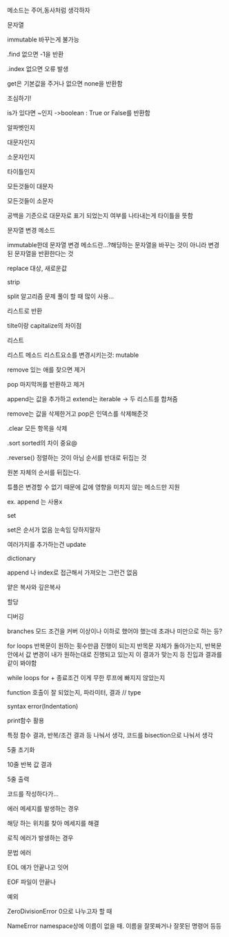 메소드는 주어,동사처럼 생각하자

문자열

immutable 바꾸는게 불가능

.find 없으면 -1을 반환

.index  없으면 오류 발생

get은 기본값을 주거나 없으면 none을 반환함

조심하기! 

is가 있다면 ~인지 ->boolean : True or False를 반환함

알파벳인지

대문자인지 

소문자인지

타이틀인지

모든것들이 대문자

모든것들이 소문자

공백을 기준으로 대문자로 표기 되었는지 여부를 나타내는게 타이틀을 뜻함

문자열 변경 메소드

immutable한데 문자열 변경 메소드란...?해당하는 문자열을 바꾸는 것이 아니라 변경된 문자열을 반환한다는 것

replace  대상, 새로운값

strip 

split 알고리즘 문제 풀이 할 때 많이 사용...

리스트로 반환 

tilte이랑 capitalize의 차이점



리스트

리스트 메소드 리스트요소를 변경시키는것: mutable

remove 있는 애를 찾으면 제거

pop 마지막꺼를 반환하고 제거

append는 값을 추가하고  extend는 iterable  -> 두 리스트를 합쳐줌

remove는 값을 삭제한거고  pop은 인덱스를 삭제해준것

.clear 모든 항목을 삭제

.sort  sorted의 차이 중요@

.reverse() 정렬하는 것이 아님 순서를 반대로 뒤집는 것

원본 자체의 순서를 뒤집는다. 



튜플은 변경할 수 없기 때문에 값에 영향을 미치지 않는 메소드만 지원

ex. append 는 사용x 



set

set은 순서가 없음 눈속임 당하지말자

여러가지를 추가하는건 update



dictionary

append 나 index로 접근해서 가져오는 그런건 없음



얕은 복사와 깊은복사

할당



디버깅

branches 모드 조건을 커버 이상이나 이하로 했어야 했는데 초과나 미만으로 하는 등? 

for loops  반복문이 원하는 횟수만큼 진행이 되는지 반목문 자체가 돌아가는지, 반복문 안에서 값 변경이 내가 원하는대로 진행되고 있는지 이 결과가 맞는지 등 진입과 결과를 같이 봐야함

while loops for + 종료조건 이게 무한 루프에 빠지지 않았는지

function 호출이 잘 되었는지, 파라미터, 결과 // type

syntax error(Indentation) 

print함수 활용

특정 함수 결과, 반복/조건 결과 등 나눠서 생각, 코드를 bisection으로 나눠서 생각

5줄 초기화

10줄 반복 값 결과

5줄 출력

코드를 작성하다가...

에러 메세지를 발생하는 경우 

해당 하는 위치를 찾아 메세지를 해결

로직 에러가 발생하는 경우

문법 에러 

EOL 얘가 안끝나고 잇어

EOF 파일이 안끝나

예외

ZeroDivisionError 0으로 나누고자 할 때

NameError namespace상에 이름이 없을 때. 이름을 잘못짜거나 잘못된 명령어 등등




